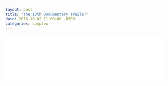 ```yaml
---
layout: post
title: "The 13th Documentary Trailer"
date: 2016-10-02 11:00:00 -0500
categories: complex
---
```


<div class="video-container">
<iframe width="100%" src="//player.complex.com/tv/iframe?pId=556f8260656c47a4ab49bf6f2dde85f3&cId=81aHdhNjE6MhLA1YTNFH5iN04S4hXOPO&adSetCode=3f3b9e47c2954e21bdfb5618c47a61ea&site=complex&kw=" frameborder="0" allowfullscreen></iframe>
</div>
